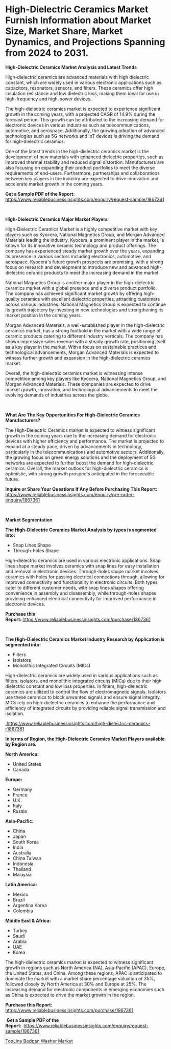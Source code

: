 <p><h1>High-Dielectric Ceramics Market Furnish Information about Market Size, Market Share, Market Dynamics, and Projections Spanning from 2024 to 2031.</h1></p><p><strong>High-Dielectric Ceramics Market Analysis and Latest Trends</strong></p>
<p><p>High-dielectric ceramics are advanced materials with high dielectric constant, which are widely used in various electronic applications such as capacitors, resonators, sensors, and filters. These ceramics offer high insulation resistance and low dielectric loss, making them ideal for use in high-frequency and high-power devices.</p><p>The high-dielectric ceramics market is expected to experience significant growth in the coming years, with a projected CAGR of 14.9% during the forecast period. This growth can be attributed to the increasing demand for electronic devices in various industries such as telecommunications, automotive, and aerospace. Additionally, the growing adoption of advanced technologies such as 5G networks and IoT devices is driving the demand for high-dielectric ceramics.</p><p>One of the latest trends in the high-dielectric ceramics market is the development of new materials with enhanced dielectric properties, such as improved thermal stability and reduced signal distortion. Manufacturers are also focusing on expanding their product portfolios to meet the diverse requirements of end-users. Furthermore, partnerships and collaborations between key players in the industry are expected to drive innovation and accelerate market growth in the coming years.</p></p>
<p><strong>Get a Sample PDF of the Report:&nbsp;</strong> <a href="https://www.reliablebusinessinsights.com/enquiry/request-sample/1867361">https://www.reliablebusinessinsights.com/enquiry/request-sample/1867361</a></p>
<p>&nbsp;</p>
<p><strong>High-Dielectric Ceramics Major Market Players</strong></p>
<p><p>High-Dielectric Ceramics Market is a highly competitive market with key players such as Kyocera, National Magnetics Group, and Morgan Advanced Materials leading the industry. Kyocera, a prominent player in the market, is known for its innovative ceramic technology and product offerings. The company has experienced steady market growth over the years, expanding its presence in various sectors including electronics, automotive, and aerospace. Kyocera's future growth prospects are promising, with a strong focus on research and development to introduce new and advanced high-dielectric ceramic products to meet the increasing demand in the market.</p><p>National Magnetics Group is another major player in the high-dielectric ceramics market with a global presence and a diverse product portfolio. The company has achieved significant market growth by offering high-quality ceramics with excellent dielectric properties, attracting customers across various industries. National Magnetics Group is expected to continue its growth trajectory by investing in new technologies and strengthening its market position in the coming years.</p><p>Morgan Advanced Materials, a well-established player in the high-dielectric ceramics market, has a strong foothold in the market with a wide range of ceramic products catering to different industry verticals. The company has shown impressive sales revenue with a steady growth rate, positioning itself as a key player in the market. With a focus on sustainable practices and technological advancements, Morgan Advanced Materials is expected to witness further growth and expansion in the high-dielectric ceramics market.</p><p>Overall, the high-dielectric ceramics market is witnessing intense competition among key players like Kyocera, National Magnetics Group, and Morgan Advanced Materials. These companies are expected to drive market growth, innovation, and technological advancements to meet the evolving demands of industries across the globe.</p></p>
<p>&nbsp;</p>
<p><strong>What Are The Key Opportunities For High-Dielectric Ceramics Manufacturers?</strong></p>
<p><p>The High-Dielectric Ceramics market is expected to witness significant growth in the coming years due to the increasing demand for electronic devices with higher efficiency and performance. The market is projected to expand at a steady pace, driven by advancements in technology, particularly in the telecommunications and automotive sectors. Additionally, the growing focus on green energy solutions and the deployment of 5G networks are expected to further boost the demand for high-dielectric ceramics. Overall, the market outlook for high-dielectric ceramics is optimistic, with strong growth prospects anticipated in the foreseeable future.</p></p>
<p><strong>Inquire or Share Your Questions If Any Before Purchasing This Report:</strong> <a href="https://www.reliablebusinessinsights.com/enquiry/pre-order-enquiry/1867361">https://www.reliablebusinessinsights.com/enquiry/pre-order-enquiry/1867361</a></p>
<p>&nbsp;</p>
<p><strong>Market Segmentation</strong></p>
<p><strong>The High-Dielectric Ceramics Market Analysis by types is segmented into:</strong></p>
<p><ul><li>Snap Lines Shape</li><li>Through-holes Shape</li></ul></p>
<p><p>High-dielectric ceramics are used in various electronic applications. Snap lines shape market involves ceramics with snap lines for easy installation and removal in electronic devices. Through-holes shape market involves ceramics with holes for passing electrical connections through, allowing for improved connectivity and functionality in electronic circuits. Both types cater to different customer needs, with snap lines shapes offering convenience in assembly and disassembly, while through-holes shapes providing enhanced electrical connectivity for improved performance in electronic devices.</p></p>
<p><strong>Purchase this Report:&nbsp;</strong><a href="https://www.reliablebusinessinsights.com/purchase/1867361">https://www.reliablebusinessinsights.com/purchase/1867361</a></p>
<p>&nbsp;</p>
<p><strong>The High-Dielectric Ceramics Market Industry Research by Application is segmented into:</strong></p>
<p><ul><li>Filters</li><li>Isolators</li><li>Monolithic Integrated Circuits (MICs)</li></ul></p>
<p><p>High-dielectric ceramics are widely used in various applications such as filters, isolators, and monolithic integrated circuits (MICs) due to their high dielectric constant and low loss properties. In filters, high-dielectric ceramics are utilized to control the flow of electromagnetic signals. Isolators use these ceramics to block unwanted signals and ensure signal integrity. MICs rely on high-dielectric ceramics to enhance the performance and efficiency of integrated circuits by providing reliable signal transmission and isolation.</p></p>
<p><a href="https://www.reliablebusinessinsights.com/high-dielectric-ceramics-r1867361">&nbsp;https://www.reliablebusinessinsights.com/high-dielectric-ceramics-r1867361</a></p>
<p><strong>In terms of Region, the High-Dielectric Ceramics Market Players available by Region are:</strong></p>
<p>
    <p> <strong> North America: </strong>
        <ul>
            <li>United States</li>
            <li>Canada</li>
        </ul>
        </p> 
    <p> <strong> Europe: </strong>
        <ul>
            <li>Germany</li>
            <li>France</li>
            <li>U.K.</li>
            <li>Italy</li>
            <li>Russia</li>
        </ul>
        </p> 
    <p> <strong> Asia-Pacific: </strong>
        <ul>
            <li>China</li>
            <li>Japan</li>
            <li>South Korea</li>
            <li>India</li>
            <li>Australia</li>
            <li>China Taiwan</li>
            <li>Indonesia</li>
            <li>Thailand</li>
            <li>Malaysia</li>
        </ul>
        </p> 
    <p> <strong> Latin America: </strong>
        <ul>
            <li>Mexico</li>
            <li>Brazil</li>
            <li>Argentina Korea</li>
            <li>Colombia</li>
        </ul>
        </p> 
    <p> <strong> Middle East & Africa: </strong>
        <ul>
            <li>Turkey</li>
            <li>Saudi</li>
            <li>Arabia</li>
            <li>UAE</li>
            <li>Korea</li>
        </ul>
    </p>
    </p>
<p><p>The high-dielectric ceramics market is expected to witness significant growth in regions such as North America (NA), Asia-Pacific (APAC), Europe, the United States, and China. Among these regions, APAC is anticipated to dominate the market with a market share percentage valuation of 35%, followed closely by North America at 30% and Europe at 25%. The increasing demand for electronic components in emerging economies such as China is expected to drive the market growth in the region.</p></p>
<p><strong>Purchase this Report: </strong><a href="https://www.reliablebusinessinsights.com/purchase/1867361">https://www.reliablebusinessinsights.com/purchase/1867361</a></p>
<p>&nbsp;<strong>Get a Sample PDF of the Report:&nbsp;&nbsp;</strong><a href="https://www.reliablebusinessinsights.com/enquiry/request-sample/1867361">https://www.reliablebusinessinsights.com/enquiry/request-sample/1867361</a></p>
<p><strong></strong></p>
<p><p><a href="https://github.com/Jodyomenick905/Market-Research-Report-List-1/blob/main/topline-bedpan-washer-market.md">TopLine Bedpan Washer Market</a></p></p>